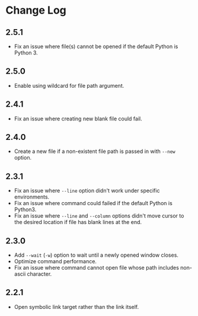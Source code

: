 
Change Log
==========================

2.5.1
--------------------------

- Fix an issue where file(s) cannot be opened if the default Python is Python 3.


2.5.0
--------------------------

- Enable using wildcard for file path argument.


2.4.1
--------------------------

- Fix an issue where creating new blank file could fail.


2.4.0
--------------------------

- Create a new file if a non-existent file path is passed in with `--new` option.


2.3.1
--------------------------

- Fix an issue where `--line` option didn't work under specific environments.
- Fix an issue where command could failed if the default Python is Python3.
- Fix an issue where `--line` and `--column` options didn't move cursor to the desired location if file has blank lines at the end.


2.3.0
--------------------------

- Add `--wait` (`-w`) option to wait until a newly opened window closes.
- Optimize command performance.
- Fix an issue where command cannot open file whose path includes non-ascii character.


2.2.1
--------------------------

- Open symbolic link target rather than the link itself.
